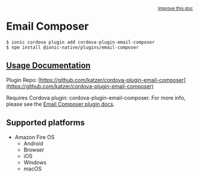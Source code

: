 <a style="float:right;font-size:12px;" href="http://github.com/danielsogl/awesome-cordova-plugins/edit/master/src/@awesome-cordova-plugins/plugins/email-composer/index.ts#L48">
  Improve this doc
</a>

# Email Composer

```
$ ionic cordova plugin add cordova-plugin-email-composer
$ npm install @ionic-native/plugins/email-composer
```

## [Usage Documentation](https://ionicframework.com/docs/native/email-composer/)

Plugin Repo: [https://github.com/katzer/cordova-plugin-email-composer](https://github.com/katzer/cordova-plugin-email-composer)

Requires Cordova plugin: cordova-plugin-email-composer. For more info, please see the [Email Composer plugin docs](https://github.com/hypery2k/cordova-email-plugin).

## Supported platforms

- Amazon Fire OS
  - Android
  - Browser
  - iOS
  - Windows
  - macOS

